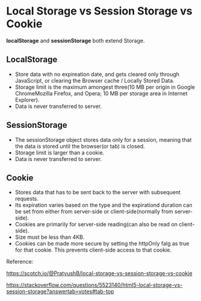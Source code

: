 # Local Storage vs Session Storage vs Cookie

**localStorage** and **sessionStorage** both extend Storage. 

## LocalStorage

* Store data with no expireation date, and gets cleared only through JavaScript, or clearing the Browser cache / Locally Stored Data.
* Storage limit is the maximum amongest three(10 MB per origin in Google ChromeMozilla Firefox, and Opera; 10 MB per storage area in Internet Explorer).
* Data is never transferred to server.

## SessionStorage

* The sessionStorage object stores data only for a session, meaning that the data is stored until the browser(or tab) is closed.
* Storage limit is larger than a cookie. 
* Data is never transferred to server.

## Cookie

* Stores data that has to be sent back to the server with subsequent requests. 
* Its expiration varies based on the type and the expirationd duration can be set from either from server-side or client-side(normally from server-side).
* Cookies are primarily for server-side reading(can also be read on client-side).
* Size must be less than 4KB.
* Cookies can be made more secure by setting the httpOnly falg as true for that cookie. This prevents client-side access to that cookie.

Reference:

https://scotch.io/@PratyushB/local-storage-vs-session-storage-vs-cookie

https://stackoverflow.com/questions/5523140/html5-local-storage-vs-session-storage?answertab=votes#tab-top